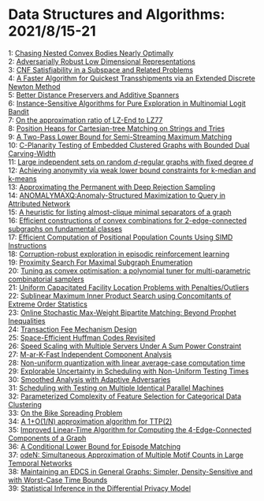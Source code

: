 # Data Structures and Algorithms: 2021/8/15-21  
1: [Chasing Nested Convex Bodies Nearly Optimally](https://doi.org/10.48550/arXiv.1811.00999)  
2: [Adversarially Robust Low Dimensional Representations](https://doi.org/10.48550/arXiv.1911.13268)  
3: [CNF Satisfiability in a Subspace and Related Problems](https://doi.org/10.48550/arXiv.2108.05914)  
4: [A Faster Algorithm for Quickest Transshipments via an Extended Discrete  Newton Method](https://doi.org/10.48550/arXiv.2108.06239)  
5: [Better Distance Preservers and Additive Spanners](https://doi.org/10.48550/arXiv.1505.05599)  
6: [Instance-Sensitive Algorithms for Pure Exploration in Multinomial Logit  Bandit](https://doi.org/10.48550/arXiv.2012.01499)  
7: [On the approximation ratio of LZ-End to LZ77](https://doi.org/10.48550/arXiv.2106.01173)  
8: [Position Heaps for Cartesian-tree Matching on Strings and Tries](https://doi.org/10.48550/arXiv.2106.01595)  
9: [A Two-Pass Lower Bound for Semi-Streaming Maximum Matching](https://doi.org/10.48550/arXiv.2108.07187)  
10: [C-Planarity Testing of Embedded Clustered Graphs with Bounded Dual  Carving-Width](https://doi.org/10.48550/arXiv.1910.02057)  
11: [Large independent sets on random $d$-regular graphs with fixed degree  $d$](https://doi.org/10.48550/arXiv.2003.12293)  
12: [Achieving anonymity via weak lower bound constraints for k-median and  k-means](https://doi.org/10.48550/arXiv.2009.03078)  
13: [Approximating the Permanent with Deep Rejection Sampling](https://doi.org/10.48550/arXiv.2108.07359)  
14: [ANOMALYMAXQ:Anomaly-Structured Maximization to Query in Attributed  Network](https://doi.org/10.48550/arXiv.2108.07405)  
15: [A heuristic for listing almost-clique minimal separators of a graph](https://doi.org/10.48550/arXiv.2108.07551)  
16: [Efficient constructions of convex combinations for 2-edge-connected  subgraphs on fundamental classes](https://doi.org/10.48550/arXiv.1811.09906)  
17: [Efficient Computation of Positional Population Counts Using SIMD  Instructions](https://doi.org/10.48550/arXiv.1911.02696)  
18: [Corruption-robust exploration in episodic reinforcement learning](https://doi.org/10.48550/arXiv.1911.08689)  
19: [Proximity Search For Maximal Subgraph Enumeration](https://doi.org/10.48550/arXiv.1912.13446)  
20: [Tuning as convex optimisation: a polynomial tuner for multi-parametric  combinatorial samplers](https://doi.org/10.48550/arXiv.2002.12771)  
21: [Uniform Capacitated Facility Location Problems with Penalties/Outliers](https://doi.org/10.48550/arXiv.2012.07135)  
22: [Sublinear Maximum Inner Product Search using Concomitants of Extreme  Order Statistics](https://doi.org/10.48550/arXiv.2012.11098)  
23: [Online Stochastic Max-Weight Bipartite Matching: Beyond Prophet  Inequalities](https://doi.org/10.48550/arXiv.2102.10261)  
24: [Transaction Fee Mechanism Design](https://doi.org/10.48550/arXiv.2106.01340)  
25: [Space-Efficient Huffman Codes Revisited](https://doi.org/10.48550/arXiv.2108.05495)  
26: [Speed Scaling with Multiple Servers Under A Sum Power Constraint](https://doi.org/10.48550/arXiv.2108.06935)  
27: [M-ar-K-Fast Independent Component Analysis](https://doi.org/10.48550/arXiv.2108.07908)  
28: [Non-uniform quantization with linear average-case computation time](https://doi.org/10.48550/arXiv.2108.08228)  
29: [Explorable Uncertainty in Scheduling with Non-Uniform Testing Times](https://doi.org/10.48550/arXiv.2009.13316)  
30: [Smoothed Analysis with Adaptive Adversaries](https://doi.org/10.48550/arXiv.2102.08446)  
31: [Scheduling with Testing on Multiple Identical Parallel Machines](https://doi.org/10.48550/arXiv.2105.02052)  
32: [Parameterized Complexity of Feature Selection for Categorical Data  Clustering](https://doi.org/10.48550/arXiv.2105.03753)  
33: [On the Bike Spreading Problem](https://doi.org/10.48550/arXiv.2107.00761)  
34: [A 1+O(1/N) approximation algorithm for TTP(2)](https://doi.org/10.48550/arXiv.2108.08444)  
35: [Improved Linear-Time Algorithm for Computing the $4$-Edge-Connected  Components of a Graph](https://doi.org/10.48550/arXiv.2108.08558)  
36: [A Conditional Lower Bound for Episode Matching](https://doi.org/10.48550/arXiv.2108.08613)  
37: [odeN: Simultaneous Approximation of Multiple Motif Counts in Large  Temporal Networks](https://doi.org/10.48550/arXiv.2108.08734)  
38: [Maintaining an EDCS in General Graphs: Simpler, Density-Sensitive and  with Worst-Case Time Bounds](https://doi.org/10.48550/arXiv.2108.08825)  
39: [Statistical Inference in the Differential Privacy Model](https://doi.org/10.48550/arXiv.2108.05000)  